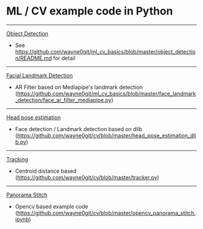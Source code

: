# ML / CV example code in Python

---
[Object Detection](https://github.com/wayne0git/ml_cv_basics/tree/master/object_detection)
- See https://github.com/wayne0git/ml_cv_basics/blob/master/object_detection/README.md for detail
---
[Facial Landmark Detection](https://github.com/wayne0git/ml_cv_basics/tree/master/face_landmark_detection)
- AR Filter based on Mediapipe's landmark detection (https://github.com/wayne0git/ml_cv_basics/blob/master/face_landmark_detection/face_ar_filter_mediapipe.py)
---
[Head pose estimation](https://github.com/wayne0git/ml_cv_basics/tree/master/head_pose_estimation)
- Face detection / Landmark detection based on dlib (https://github.com/wayne0git/cv/blob/master/head_pose_estimation_dlib.py)
---
[Tracking](https://github.com/wayne0git/ml_cv_basics/tree/master/object_tracking)
- Centroid distance based (https://github.com/wayne0git/cv/blob/master/tracker.py)
---
[Panorama Stitch](https://github.com/wayne0git/ml_cv_basics/tree/master/panorama)
- Opencv based example code (https://github.com/wayne0git/cv/blob/master/opencv_panorama_stitch.ipynb)
